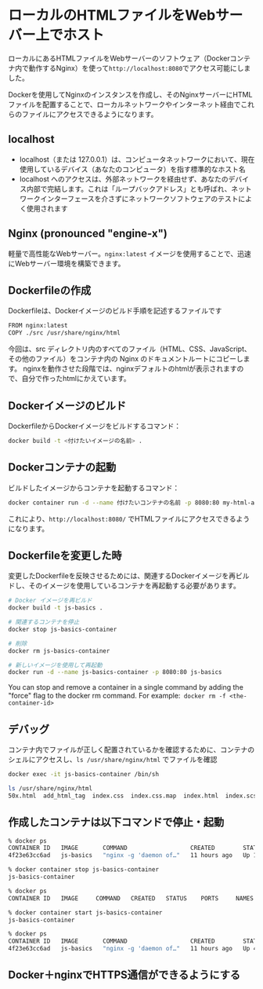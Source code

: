 # ローカルのHTMLファイルをWebサーバー上でホスト

ローカルにあるHTMLファイルをWebサーバーのソフトウェア（Dockerコンテナ内で動作するNginx）を使って``http://localhost:8080``でアクセス可能にしました。

Dockerを使用してNginxのインスタンスを作成し、そのNginxサーバーにHTMLファイルを配置することで、ローカルネットワークやインターネット経由でこれらのファイルにアクセスできるようになります。

## localhost

* localhost（または 127.0.0.1）は、コンピュータネットワークにおいて、現在使用しているデバイス（あなたのコンピュータ）を指す標準的なホスト名
* localhost へのアクセスは、外部ネットワークを経由せず、あなたのデバイス内部で完結します。これは「ループバックアドレス」とも呼ばれ、ネットワークインターフェースを介さずにネットワークソフトウェアのテストによく使用されます

## Nginx (pronounced "engine-x") 

軽量で高性能なWebサーバー。`nginx:latest` イメージを使用することで、迅速にWebサーバー環境を構築できます。

## Dockerfileの作成

Dockerfileは、Dockerイメージのビルド手順を記述するファイルです

```txt
FROM nginx:latest
COPY ./src /usr/share/nginx/html
```

今回は、src ディレクトリ内のすべてのファイル（HTML、CSS、JavaScript、その他のファイル）をコンテナ内の Nginx のドキュメントルートにコピーします。
nginxを動作させた段階では、nginxデフォルトのhtmlが表示されますので、自分で作ったhtmlにかえています。

## Dockerイメージのビルド

DockerfileからDockerイメージをビルドするコマンド：

```sh
docker build -t <付けたいイメージの名前> .
```

## Dockerコンテナの起動

ビルドしたイメージからコンテナを起動するコマンド：

```sh
docker container run -d --name 付けたいコンテナの名前 -p 8080:80 my-html-app
```

これにより、``http://localhost:8080/`` でHTMLファイルにアクセスできるようになります。

## Dockerfileを変更した時

変更したDockerfileを反映させるためには、関連するDockerイメージを再ビルドし、そのイメージを使用しているコンテナを再起動する必要があります。

```sh
# Docker イメージを再ビルド
docker build -t js-basics .

# 関連するコンテナを停止
docker stop js-basics-container

# 削除
docker rm js-basics-container

# 新しいイメージを使用して再起動
docker run -d --name js-basics-container -p 8080:80 js-basics
```

You can stop and remove a container in a single command by adding the "force" flag to the docker rm command. For example:` docker rm -f <the-container-id>`

## デバッグ

コンテナ内でファイルが正しく配置されているかを確認するために、コンテナのシェルにアクセスし、`ls /usr/share/nginx/html` でファイルを確認

```sh
docker exec -it js-basics-container /bin/sh

ls /usr/share/nginx/html
50x.html  add_html_tag	index.css  index.css.map  index.html  index.scss  multi_tools  nsxtjs  words_shuffler
```

## 作成したコンテナは以下コマンドで停止・起動

```sh
% docker ps
CONTAINER ID   IMAGE       COMMAND                  CREATED        STATUS        PORTS                  NAMES
4f23e63cc6ad   js-basics   "nginx -g 'daemon of…"   11 hours ago   Up 11 hours   0.0.0.0:8080->80/tcp   js-basics-container

% docker container stop js-basics-container
js-basics-container

% docker ps        
CONTAINER ID   IMAGE     COMMAND   CREATED   STATUS    PORTS     NAMES

% docker container start js-basics-container
js-basics-container

% docker ps
CONTAINER ID   IMAGE       COMMAND                  CREATED        STATUS         PORTS                  NAMES
4f23e63cc6ad   js-basics   "nginx -g 'daemon of…"   11 hours ago   Up 4 seconds   0.0.0.0:8080->80/tcp   js-basics-container
```

## Docker＋nginxでHTTPS通信ができるようにする

